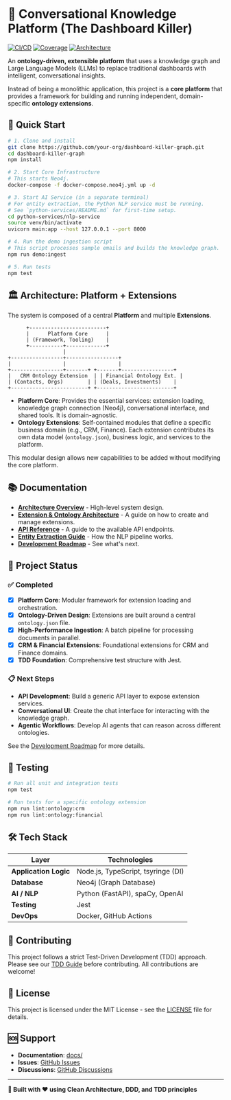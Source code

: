 # 🧠 Conversational Knowledge Platform (The Dashboard Killer)

[![CI/CD](https://github.com/your-org/dashboard-killer-graph/workflows/test/badge.svg)](https://github.com/your-org/dashboard-killer-graph/actions)
[![Coverage](https://img.shields.io/badge/coverage-85%25-green.svg)](./docs/testing/coverage-report.md)
[![Architecture](https://img.shields.io/badge/architecture-modular-brightgreen.svg)](./docs/architecture/overview.md)

An **ontology-driven, extensible platform** that uses a knowledge graph and Large Language Models (LLMs) to replace traditional dashboards with intelligent, conversational insights.

Instead of being a monolithic application, this project is a **core platform** that provides a framework for building and running independent, domain-specific **ontology extensions**.

## 🚀 Quick Start

```bash
# 1. Clone and install
git clone https://github.com/your-org/dashboard-killer-graph.git
cd dashboard-killer-graph
npm install

# 2. Start Core Infrastructure
# This starts Neo4j.
docker-compose -f docker-compose.neo4j.yml up -d

# 3. Start AI Service (in a separate terminal)
# For entity extraction, the Python NLP service must be running.
# See `python-services/README.md` for first-time setup.
cd python-services/nlp-service
source venv/bin/activate
uvicorn main:app --host 127.0.0.1 --port 8000

# 4. Run the demo ingestion script
# This script processes sample emails and builds the knowledge graph.
npm run demo:ingest

# 5. Run tests
npm test
```

## 🏛️ Architecture: Platform + Extensions

The system is composed of a central **Platform** and multiple **Extensions**.

```
      +-------------------------+
      |      Platform Core      |
      | (Framework, Tooling)    |
      +-----------+-------------+
                  |
+-----------------+-----------------+
|                 |                 |
+-----------------+-------+ +-------+-----------------+
|   CRM Ontology Extension  | | Financial Ontology Ext. |
| (Contacts, Orgs)        | | (Deals, Investments)    |
+-------------------------+ +-------------------------+
```

-   **Platform Core**: Provides the essential services: extension loading, knowledge graph connection (Neo4j), conversational interface, and shared tools. It is domain-agnostic.
-   **Ontology Extensions**: Self-contained modules that define a specific business domain (e.g., CRM, Finance). Each extension contributes its own data model (`ontology.json`), business logic, and services to the platform.

This modular design allows new capabilities to be added without modifying the core platform.

## 📚 Documentation

-   [**Architecture Overview**](./docs/architecture/overview.md) - High-level system design.
-   [**Extension & Ontology Architecture**](./docs/architecture/ontologies.md) - A guide on how to create and manage extensions.
-   [**API Reference**](./docs/development/api-reference.md) - A guide to the available API endpoints.
-   [**Entity Extraction Guide**](./docs/architecture/entity-extraction-guide.md) - How the NLP pipeline works.
-   [**Development Roadmap**](./docs/development/roadmap.md) - See what's next.

## 🎯 Project Status

### ✅ Completed
-   [x] **Platform Core**: Modular framework for extension loading and orchestration.
-   [x] **Ontology-Driven Design**: Extensions are built around a central `ontology.json` file.
-   [x] **High-Performance Ingestion**: A batch pipeline for processing documents in parallel.
-   [x] **CRM & Financial Extensions**: Foundational extensions for CRM and Finance domains.
-   [x] **TDD Foundation**: Comprehensive test structure with Jest.

### 📋 Next Steps
-   **API Development**: Build a generic API layer to expose extension services.
-   **Conversational UI**: Create the chat interface for interacting with the knowledge graph.
-   **Agentic Workflows**: Develop AI agents that can reason across different ontologies.

See the [Development Roadmap](./docs/development/roadmap.md) for more details.

## 🧪 Testing

```bash
# Run all unit and integration tests
npm test

# Run tests for a specific ontology extension
npm run lint:ontology:crm
npm run lint:ontology:financial
```

## 🛠️ Tech Stack

| Layer                | Technologies                               |
| -------------------- | ------------------------------------------ |
| **Application Logic**| Node.js, TypeScript, tsyringe (DI)         |
| **Database**         | Neo4j (Graph Database)                     |
| **AI / NLP**         | Python (FastAPI), spaCy, OpenAI            |
| **Testing**          | Jest                                       |
| **DevOps**           | Docker, GitHub Actions                     |

## 🤝 Contributing

This project follows a strict Test-Driven Development (TDD) approach. Please see our [TDD Guide](./docs/development/tdd-approach.md) before contributing. All contributions are welcome!

## 📄 License

This project is licensed under the MIT License - see the [LICENSE](LICENSE) file for details.

## 🆘 Support

- **Documentation**: [docs/](docs/)
- **Issues**: [GitHub Issues](https://github.com/your-org/dashboard-killer-graph/issues)
- **Discussions**: [GitHub Discussions](https://github.com/your-org/dashboard-killer-graph/discussions)

---

**🎯 Built with ❤️ using Clean Architecture, DDD, and TDD principles** 